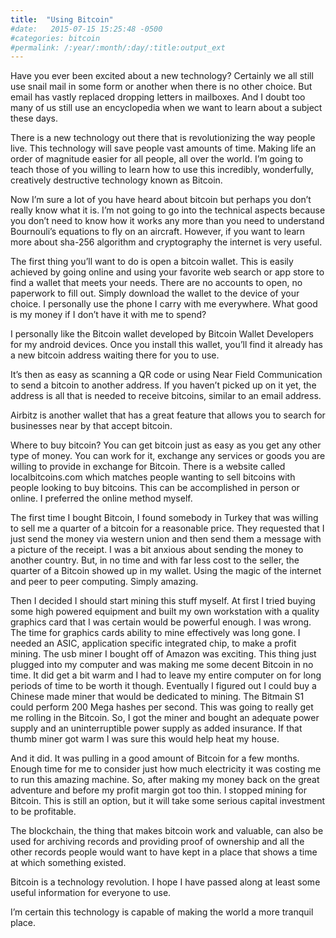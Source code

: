 ```yaml
---
title:  "Using Bitcoin"
#date:   2015-07-15 15:25:48 -0500
#categories: bitcoin
#permalink: /:year/:month/:day/:title:output_ext
---
```

<p>
Have you ever been excited about a new technology?  Certainly we all still use snail mail in some form or another when there is no other choice.  But email has vastly replaced dropping letters in mailboxes.  And I doubt too many of us still use an encyclopedia when we want to learn about a subject these days.
</p><p>
There is a new technology out there that is revolutionizing the way people live.  This technology will save people vast amounts of time.  Making life an order of magnitude easier for all people, all over the world.  I’m going to teach those of you willing to learn how to use this incredibly, wonderfully, creatively destructive technology known as Bitcoin.
</p>
<!-- excerpt -->
Now I’m sure a lot of you have heard about bitcoin but perhaps you don’t really know what it is.  I’m not going to go into the technical aspects because you don’t need to know how it works any more than you need to understand Bournouli’s equations to fly on an aircraft.  However, if you want to learn more about sha-256 algorithm and cryptography the internet is very useful.

The first thing you’ll want to do is open a bitcoin wallet.  This is easily achieved by going online and using your favorite web search or app store to find a wallet that meets your needs.  There are no accounts to open, no paperwork to fill out.  Simply download the wallet to the device of your choice.  I personally use the phone I carry with me everywhere.  What good is my money if I don’t have it with me to spend?

I personally like the Bitcoin wallet developed by Bitcoin Wallet Developers for my android devices.  Once you install this wallet, you’ll find it already has a new bitcoin address waiting there for you to use.

It’s then as easy as scanning a QR code or using Near Field Communication to send a bitcoin to another address.  If you haven’t picked up on it yet, the address is all that is needed to receive bitcoins, similar to an email address.  

Airbitz is another wallet that has a great feature that allows you to search for businesses near by that accept bitcoin.

Where to buy bitcoin?  You can get bitcoin just as easy as you get any other type of money.  You can work for it, exchange any services or goods you are willing to provide in exchange for Bitcoin.  There is a website called localbitcoins.com which matches people wanting to sell bitcoins with people looking to buy bitcoins.  This can be accomplished in person or online.  I preferred the online method myself.  

The first time I bought Bitcoin, I found somebody in Turkey that was willing to sell me a quarter of a bitcoin for a reasonable price.  They requested that I just send the money via western union and then send them a message with a picture of the receipt.  I was a bit anxious about sending the money to another country.  But, in no time and with far less cost to the seller, the quarter of a Bitcoin showed up in my wallet.  Using the magic of the internet and peer to peer computing.  Simply amazing.

Then I decided I should start mining this stuff myself.  At first I tried buying some high powered equipment and built my own workstation with a quality graphics card that I was certain would be powerful enough.  I was wrong.  The time for graphics cards ability to mine effectively was long gone.  I needed an ASIC, application specific integrated chip, to make a profit mining.  The usb miner I bought off of Amazon was exciting.  This thing just plugged into my computer and was making me some decent Bitcoin in no time.  It did get a bit warm and I had to leave my entire computer on for long periods of time to be worth it though.  Eventually I figured out I could buy a Chinese made miner that would be dedicated to mining.  The Bitmain S1 could perform 200 Mega hashes per second.  This was going to really get me rolling in the Bitcoin.  So, I got the miner and bought an adequate power supply and an uninterruptible power supply as added insurance. If that thumb miner got warm I was sure this would help heat my house.

And it did.  It was pulling in a good amount of Bitcoin for a few months.  Enough time for me to consider just how much electricity it was costing me to run this amazing machine.  So, after making my money back on the great adventure and before my profit margin got too thin.  I stopped mining for Bitcoin.  This is still an option, but it will take some serious capital investment to be profitable.

The blockchain, the thing that makes bitcoin work and valuable, can also be used for archiving records and providing proof of ownership and all the other records people would want to have kept in a place that shows a time at which something existed.

Bitcoin is a technology revolution.  I hope I have passed along at least some useful information for everyone to use.

I’m certain this technology is capable of making the world a more tranquil place.
